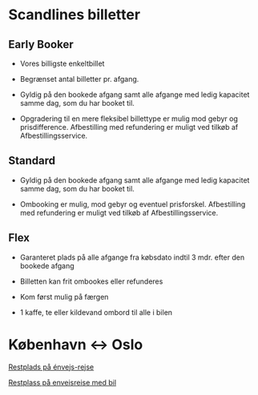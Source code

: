 # Scandlines billetter
 
## Early Booker

- Vores billigste enkeltbillet

- Begrænset antal billetter pr. afgang.

- Gyldig på den bookede afgang samt alle afgange med ledig kapacitet samme dag, som du har booket til.

- Opgradering til en mere fleksibel billettype er mulig mod gebyr og prisdifference. Afbestilling med refundering er muligt ved tilkøb af Afbestillingsservice.

## Standard

- Gyldig på den bookede afgang samt alle afgange med ledig kapacitet samme dag, som du har booket til.

- Ombooking er mulig, mod gebyr og eventuel prisforskel. Afbestilling med refundering er muligt ved tilkøb af Afbestillingsservice.

## Flex

- Garanteret plads på alle afgange fra købsdato indtil 3 mdr. efter den bookede afgang

- Billetten kan frit ombookes eller refunderes

- Kom først mulig på færgen

- 1 kaffe, te eller kildevand ombord til alle i bilen

# København <-> Oslo

[Restplads på énvejs-rejse](https://www.dfds.com/da-dk/passagerfaerger/tilbud/envejsrejse)

[Restplass på enveisreise med bil](https://www.dfds.com/nb-no/ferge/tilbud/oslo-kobenhavn/enveisreise)
